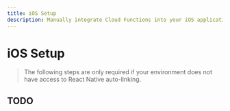 ```yaml
---
title: iOS Setup
description: Manually integrate Cloud Functions into your iOS application. 
---
```


# iOS Setup

> The following steps are only required if your environment does not have access to React Native
auto-linking. 

## TODO
